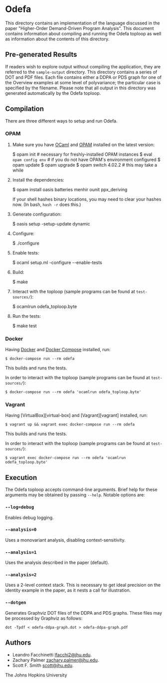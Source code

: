 Odefa
=====

This directory contains an implementation of the language discussed in the paper
"Higher-Order Demand-Driven Program Analysis".  This document contains
information about compiling and running the Odefa toploop as well as information
about the contents of this directory.

Pre-generated Results
---------------------

If readers wish to explore output without compiling the application, they are
referred to the `sample-output` directory.  This directory contains a series of
DOT and PDF files.  Each file contains either a DDPA or PDS graph for one of the
Overview examples at some level of polyvariance; the particular case is
specified by the filename.  Please note that all output in this directory was
generated automatically by the Odefa toploop.

Compilation
-----------

There are three different ways to setup and run Odefa.

### OPAM

1. Make sure you have [OCaml][ocaml] and [OPAM][opam] installed on the latest
   version:

    $ opam init  # necessary for freshly-installed OPAM instances
    $ eval `opam config env`  # if you do not have OPAM's environment configured
    $ opam update
    $ opam upgrade
    $ opam switch 4.02.2  # this may take a while

2. Install the dependencies:

    $ opam install oasis batteries menhir ounit ppx_deriving
   
   If your shell hashes binary locations, you may need to clear your hashes now.
   (In bash, `hash -r` does this.)

3. Generate configuration:

    $ oasis setup -setup-update dynamic

4. Configure:

    $ ./configure

5. Enable tests:

    $ ocaml setup.ml -configure --enable-tests

6. Build:

    $ make

7. Interact with the toploop (sample programs can be found at `test-sources/`):

    $ ocamlrun odefa_toploop.byte

8. Run the tests:

    $ make test

### Docker

Having [Docker][docker] and [Docker Compose][docker-compose] installed, run:

    $ docker-compose run --rm odefa

This builds and runs the tests.

In order to interact with the toploop (sample programs can be found at
`test-sources/`):

    $ docker-compose run --rm odefa 'ocamlrun odefa_toploop.byte'
    
### Vagrant

Having [VirtualBox][virtual-box] and [Vagrant][vagrant] installed, run:

    $ vagrant up && vagrant exec docker-compose run --rm odefa

This builds and runs the tests.

In order to interact with the toploop (sample programs can be found at
`test-sources/`):

    $ vagrant exec docker-compose run --rm odefa 'ocamlrun odefa_toploop.byte'
    
Execution
---------

The Odefa toploop accepts command-line arguments.  Brief help for these
arguments may be obtained by passing `--help`.  Notable options are:

### `--log=debug`

Enables debug logging.
   
### `--analysis=0`

Uses a monovariant analysis, disabling context-sensitivity.

### `--analysis=1`

Uses the analysis described in the paper (default).

### `--analysis=2`

Uses a 2-level context stack.  This is necessary to get ideal precision on the
identity example in the paper, as it nests a call for illustration.

### `--dotgen`

Generates Graphviz DOT files of the DDPA and PDS graphs.  These files may be
processed by Graphviz as follows:

    dot -Tpdf < odefa-ddpa-graph.dot > odefa-ddpa-graph.pdf
                    
Authors
-------

- Leandro Facchinetti <lfacchi2@jhu.edu>.
- Zachary Palmer <zachary.palmer@jhu.edu>.
- Scott F. Smith <scott@jhu.edu>.

The Johns Hopkins University


[ocaml]: https://ocaml.org/
[opam]: https://opam.ocaml.org/
[docker]: https://www.docker.com/
[docker-compose]: https://docs.docker.com/compose/
